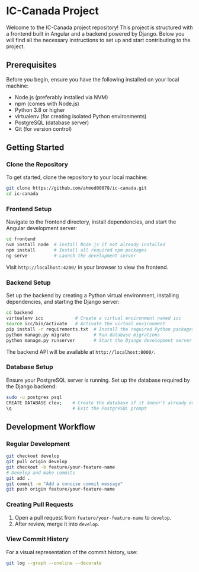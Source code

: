 # IC-Canada Project

Welcome to the IC-Canada project repository! This project is structured with a frontend built in Angular and a backend powered by Django. Below you will find all the necessary instructions to set up and start contributing to the project.

## Prerequisites

Before you begin, ensure you have the following installed on your local machine:
- Node.js (preferably installed via NVM)
- npm (comes with Node.js)
- Python 3.8 or higher
- virtualenv (for creating isolated Python environments)
- PostgreSQL (database server)
- Git (for version control)

## Getting Started

### Clone the Repository

To get started, clone the repository to your local machine:

```bash
git clone https://github.com/ahmed00078/ic-canada.git
cd ic-canada
```

### Frontend Setup

Navigate to the frontend directory, install dependencies, and start the Angular development server:

```bash
cd frontend
nvm install node  # Install Node.js if not already installed
npm install       # Install all required npm packages
ng serve          # Launch the development server
```

Visit `http://localhost:4200/` in your browser to view the frontend.

### Backend Setup

Set up the backend by creating a Python virtual environment, installing dependencies, and starting the Django server:

```bash
cd backend
virtualenv icc            # Create a virtual environment named icc
source icc/bin/activate   # Activate the virtual environment
pip install -r requirements.txt  # Install the required Python packages
python manage.py migrate         # Run database migrations
python manage.py runserver       # Start the Django development server
```

The backend API will be available at `http://localhost:8000/`.

### Database Setup

Ensure your PostgreSQL server is running. Set up the database required by the Django backend:

```bash
sudo -u postgres psql
CREATE DATABASE clev;    # Create the database if it doesn't already exist
\q                       # Exit the PostgreSQL prompt
```


## Development Workflow

### Regular Development

```bash
git checkout develop
git pull origin develop
git checkout -b feature/your-feature-name
# Develop and make commits
git add .
git commit -m "Add a concise commit message"
git push origin feature/your-feature-name
```

### Creating Pull Requests

1. Open a pull request from `feature/your-feature-name` to `develop`.
2. After review, merge it into `develop`.

<!-- ### Preparing for Release

```bash
git checkout develop
git pull origin develop
git checkout main
git merge develop
git push origin main
```

### Tagging a Release

```bash
git tag -a v1.0.0 -m "Release version 1.0.0"
git push origin v1.0.0
``` -->


### View Commit History

For a visual representation of the commit history, use:

```bash
git log --graph --oneline --decorate
```